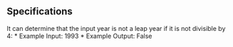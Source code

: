 

## Specifications

It can determine that the input year is not a leap year if it is not divisible by 4:
    * Example Input: 1993
    * Example Output: False
